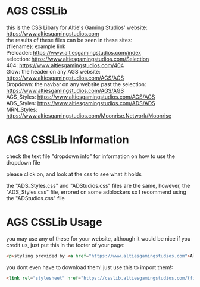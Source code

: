 # AGS CSSLib

this is the CSS Libary for Altie's Gaming Studios' website:  
https://www.altiesgamingstudios.com  
the results of these files can be seen in these sites:  
{filename}: example link  
Preloader: https://www.altiesgamingstudios.com/index  
selection: https://www.altiesgamingstudios.com/Selection  
404: https://www.altiesgamingstudios.com/404  
Glow: the header on any AGS website: https://www.altiesgamingstudios.com/AGS/AGS  
Dropdown: the navbar on any website past the selection: https://www.altiesgamingstudios.com/AGS/AGS  
AGS_Styles: https://www.altiesgamingstudios.com/AGS/AGS  
ADS_Styles: https://www.altiesgamingstudios.com/ADS/ADS  
MRN_Styles: https://www.altiesgamingstudios.com/Moonrise.Network/Moonrise  
  
# AGS CSSLib Information
  
check the text file "dropdown info" for information on how to use the dropdown file  
  
please click on, and look at the css to see what it holds  
  
the "ADS_Styles.css" and "ADStudios.css" files are the same, however, the "ADS_Styles.css" file, errored on some adblockers so I recommend using the "ADStudios.css" file 
# AGS CSSLib Usage  
  
you may use any of these for your website, although it would be nice if you credit us, just put this in the footer of your page:  
```html
<p>styling provided by <a href="https://www.altiesgamingstudios.com">Altie's Gaming Studios</a> with their <a href="https://github.com/Altie-s-Gaming-Studios/CSSLib">CSSLib</a>CSS Library</p>
```  
you dont even have to download them! just use this to import them!:  
```html
<link rel="stylesheet" href="https://csslib.altiesgamingstudios.com/{filename}.css">
```
